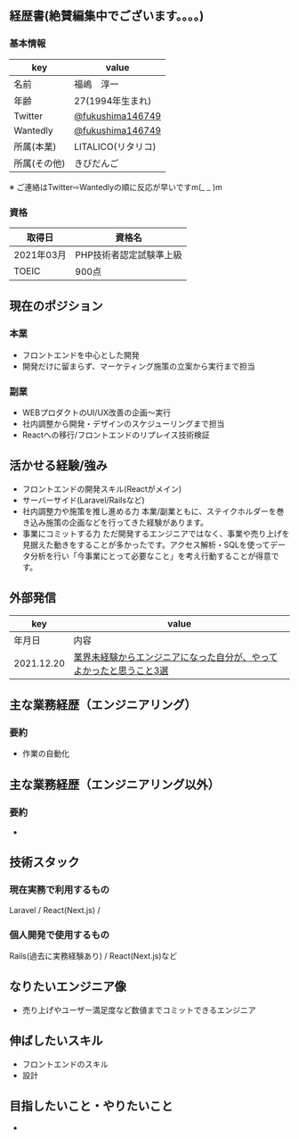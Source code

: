 ## 経歴書(絶賛編集中でございます。。。。)
### 基本情報
| key | value |
| ------------- | ------------- |
| 名前  | 福嶋　淳一 |
| 年齢  | 27(1994年生まれ) |
| Twitter |[@fukushima146749](https://twitter.com/fukushima146749)|
| Wantedly |[@fukushima146749](https://www.wantedly.com/id/fukushima146749)|
| 所属(本業) |LITALICO(リタリコ)|
| 所属(その他)|きびだんご|

※ ご連絡はTwitter⇨Wantedlyの順に反応が早いですm(_ _ )m

### 資格
| 取得日 | 資格名 |
| ------------- | ------------- |
| 2021年03月  | PHP技術者認定試験準上級 |
| TOEIC  | 900点 |

## 現在のポジション
### 本業
* フロントエンドを中心とした開発
* 開発だけに留まらず、マーケティング施策の立案から実行まで担当

### 副業
* WEBプロダクトのUI/UX改善の企画〜実行
* 社内調整から開発・デザインのスケジューリングまで担当
* Reactへの移行/フロントエンドのリプレイス技術検証

## 活かせる経験/強み
* フロントエンドの開発スキル(Reactがメイン)
* サーバーサイド(Laravel/Railsなど)
* 社内調整力や施策を推し進める力
本業/副業ともに、ステイクホルダーを巻き込み施策の企画などを行ってきた経験があります。
* 事業にコミットする力
ただ開発するエンジニアではなく、事業や売り上げを見据えた動きをすることが多かったです。アクセス解析・SQLを使ってデータ分析を行い「今事業にとって必要なこと」を考え行動することが得意です。


## 外部発信
| key | value |
| ------------- | ------------- |
| 年月日  | 内容 |
| 2021.12.20 |[業界未経験からエンジニアになった自分が、やってよかったと思うこと3選](https://qiita.com/Junichi_fukushima/items/b625322ea96b5a921f7e)|

## 主な業務経歴（エンジニアリング）
### 要約
* 作業の自動化


## 主な業務経歴（エンジニアリング以外）
### 要約
* 



## 技術スタック
### 現在実務で利用するもの
Laravel / React(Next.js) / 

### 個人開発で使用するもの
Rails(過去に実務経験あり) / React(Next.js)など

## なりたいエンジニア像
* 売り上げやユーザー満足度など数値までコミットできるエンジニア


## 伸ばしたいスキル
* フロントエンドのスキル
* 設計


## 目指したいこと・やりたいこと
* 

